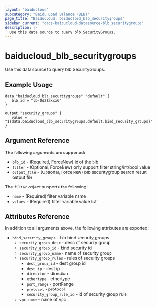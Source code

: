 ```yaml
---
layout: "baiducloud"
subcategory: "Baidu Load Balance (BLB)"
page_title: "BaiduCloud: baiducloud_blb_securitygroups"
sidebar_current: "docs-baiducloud-datasource-blb_securitygroups"
description: |-
  Use this data source to query blb SecurityGroups.
---
```


# baiducloud_blb_securitygroups

Use this data source to query blb SecurityGroups.

## Example Usage

```hcl
data "baiducloud_blb_securitygroups" "default" {
   blb_id = "lb-0d29axxx6"
}

output "security_groups" {
   value = "${data.baiducloud_blb_securitygroups.default.bind_security_groups}"
}
```

## Argument Reference

The following arguments are supported:

* `blb_id` - (Required, ForceNew) id of the blb
* `filter` - (Optional, ForceNew) only support filter string/int/bool value
* `output_file` - (Optional, ForceNew) blb securitygroup search result output file

The `filter` object supports the following:

* `name` - (Required) filter variable name
* `values` - (Required) filter variable value list

## Attributes Reference

In addition to all arguments above, the following attributes are exported:

* `bind_security_groups` - blb bind security_groups
  * `security_group_desc` - desc of security group
  * `security_group_id` - bind security id
  * `security_group_name` - name of security group
  * `security_group_rules` - rules of security groups
    * `dest_group_id` - dest group id
    * `dest_ip` - dest ip
    * `direction` - direction
    * `ethertype` - ethertype
    * `port_range` - portRange
    * `protocol` - protocol
    * `security_group_rule_id` - id of security group rule
  * `vpc_name` - name of vpc



